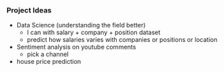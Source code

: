 ### Project Ideas
  - Data Science (understanding the field better)
    - I can with salary + company + position dataset
    - predict how salaries varies with companies or positions or location
  - Sentiment analysis on youtube comments
    - pick a channel
  - house price prediction
  
